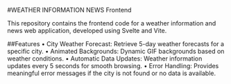 #WEATHER INFORMATION NEWS Frontend

This repository contains the frontend code for a weather information and news web application, developed using Svelte and Vite.

##Features
	•	City Weather Forecast: Retrieve 5-day weather forecasts for a specific city.
	•	Animated Backgrounds: Dynamic GIF backgrounds based on weather conditions.
	•	Automatic Data Updates: Weather information updates every 5 seconds for smooth browsing.
	•	Error Handling: Provides meaningful error messages if the city is not found or no data is available.
